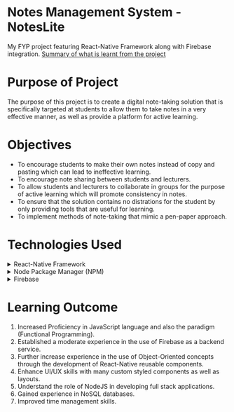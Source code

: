 # Notes Management System - NotesLite
My FYP project featuring React-Native Framework along with Firebase integration.
[Summary of what is learnt from the project](https://github.com/Mars-Aaron/-FYP-March2020/blob/master/README.md#learning-outcome)

# Purpose of Project
The purpose of this project is to create a digital note-taking solution that is specifically targeted at students to allow them to take notes in a very effective manner, as well as provide a platform for active learning.

# Objectives
  * To encourage students to make their own notes instead of copy and pasting which can lead to ineffective learning.
  * To encourage note sharing between students and lecturers.
  * To allow students and lecturers to collaborate in groups for the purpose of active learning which will promote consistency in notes.
  * To ensure that the solution contains no distrations for the student by only providing tools that are useful for learning.
  * To implement methods of note-taking that mimic a pen-paper approach.

# Technologies Used
<details>
  <summary>React-Native Framework</summary>
  
  ##### What?
  React-Native is a mobile application framework that is meant to unify the development process of user interfaces for both iOS, Android using solely JavaScript. It provides an engine that is capable of converting the components created in React-Native to the corresponding component in the native platform, for example a button created in React Native will render differently when installed on iOS and Android.
  
  ##### Why?
  1. Interest (Cross-Compatibility): React-Native is a framework that introduced me to the concept of cross-compatible mobile application development. Hence, I was quick to try to understand more about it.
  2. Component-based: React-Native is a component-based UI development framework, which means that components that I create are highly reusable.
  3. Interest (JavaScript): The first encounter with JavaScript was during internship, which was very interesting to use and had the potential of creating full stack applications with the least amount of effort.
  4. Metro: Metro is react-native package bundler which uses nodejs (a serverside javascript runtime environment). This automatically means that React-Native supports NodeJs and hence, have access to the huge list of repositories available on NPM. A lot of the third party plugins required can be installed from NPM which simplifies the development process by a huge margin.

</details>

<details>
  <summary>Node Package Manager (NPM)</summary>
  
  ##### What?
  It is a package manager for NodeJS which has access to over 350,000 third party packages. It can be access via the operating system's terminal (Terminal for MacOS and CMD for Windows) with the 'npm' command.
  
  ##### Why?
  NPM provides a huge list of open-sourced JavaScript libraries. A lot of the third party plugins required in the project such as Firebase integration module can be installed from NPM which simplifies the development process by a huge margin.
  
</details>

<details>
  <summary>Firebase</summary>
  
  ##### What?
  Firebase is Google's take on a Cloud platform for developers which also acts as a Backend-as-a-Service Provider that provides a platform for both Mobile and Web development projects.
  
  ##### Why?
  Developing a Mobile Application complete with a hosted backend can be a complex and potentially expensive process. As a Student, it is important to find a cost effective solution. Fortunately enough, is able to provide an entire backend service for the mobile application with no cost at all granted though it is limited in terms of vertical scalability.
  
  ##### What I needed from Firebase
  1. Firebase Authentication: Security and Privacy is a feature that is enabled in NotesLite. Implementing an authentication service that is secure can be quite difficult. Firebase is used here to simplify the process of both user registration and user authentication using email and password. On top of that, if there is a need to expand to social network integration with the application, Firebase also allows for social network authentication with minimal effort.
  2. Firebase Cloud Firestore: Firebase also provides two very good options for storing application data which is the Firebase Realtime Database and the Cloud Firestore, both of which satisfies the requirements of the project's data structure. Compared to using SQL Server which was initially an option, Cloud Firestore is a more effort efficient option as it is able to handle concurrent reads and writes which is prevalent in the application as it has collaborative features. In SQL Server, solutions will need to be developed to handle concurrent transactions. By using Cloud Firestore, developer will only need to worry about the data structure.
  3. Firebase Cloud Storage: User generated content such as profile pictures and document uploads needs to be stored somewhere as Cloud Firestore does not support blob data types. Firebase provides a service for that in the form of Cloud Storage which stores user generated content which will return a uri to be stored in firestore in place of the profile pictures and documents.

</details>

# Learning Outcome
1. Increased Proficiency in JavaScript language and also the paradigm (Functional Programming).
2. Established a moderate experience in the use of Firebase as a backend service.
3. Further increase experience in the use of Object-Oriented concepts through the development of React-Native reusable components.
4. Enhance UI/UX skills with many custom styled components as well as layouts.
5. Understand the role of NodeJS in developing full stack applications.
6. Gained experience in NoSQL databases.
7. Improved time management skills.
